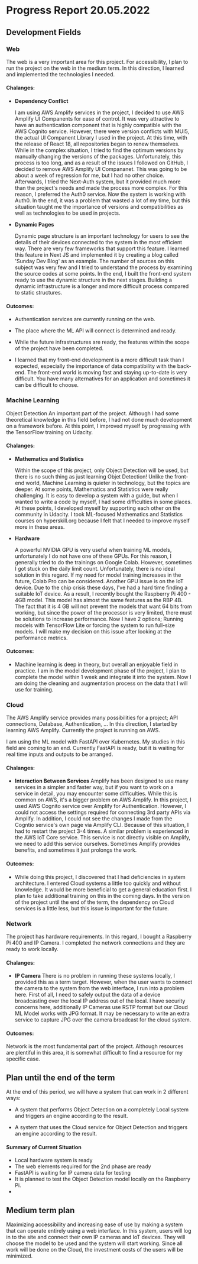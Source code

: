 # Progress Report 20.05.2022


## Development Fields

### Web

The web is a very important area for this project. For accessibility, I plan to run the project on the web in the medium term. In this direction, I learned and implemented the technologies I needed.

#### Chalanges:


- **Dependency Conflict**

    I am using AWS Amplify services in the project, I decided to use AWS Amplify UI Companents for ease of control. It was very attractive to have an authentication component that is highly compatible with the AWS Cognito service. However, there were version conflicts with MUI5, the actual UI Companent Library I used in the project. At this time, with the release of React 18, all repositories began to renew themselves. While in the complex situation, I tried to find the optimum versions by manually changing the versions of the packages. Unfortunately, this process is too long, and as a result of the issues I followed on GitHub, I decided to remove AWS Amplify UI Compananet. This was going to be about a week of regression for me, but I had no other choice. Afterwards, I tried the Next-Auth system, but it provided much more than the project's needs and made the process more complex. For this reason, I preferred the Auth0 service. Now the system is working with Auth0. In the end, it was a problem that wasted a lot of my time, but this situation taught me the importance of versions and compatibilities as well as technologies to be used in projects.

- **Dynamic Pages**

    Dynamic page structure is an important technology for users to see the details of their devices connected to the system in the most efficient way. There are very few frameworks that support this feature. I learned this feature in Next JS and implemented it by creating a blog called 'Sunday Dev Blog' as an example. The number of sources on this subject was very few and I tried to understand the process by examining the source codes at some points. In the end, I built the front-end system ready to use the dynamic structure in the next stages. Building a dynamic infrastructure is a longer and more difficult process compared to static structures.



#### Outcomes:

- Authentication services are currently running on the web.
- The place where the ML API will connect is determined and ready.
- While the future infrastructures are ready, the features within the scope of the project have been completed.

- I learned that my front-end development is a more difficult task than I expected, especially the importance of data compatibility with the back-end. The front-end world is moving fast and staying up-to-date is very difficult. You have many alternatives for an application and sometimes it can be difficult to choose.

### Machine Learning

Object Detection An important part of the project. Although I had some theoretical knowledge in this field before, I had not done much development on a framework before. At this point, I improved myself by progressing with the TensorFlow training on Udacity.

#### Chalanges: 

- **Mathematics and Statistics**

    Within the scope of this project, only Object Detection will be used, but there is no such thing as just learning Objet Detection! Unlike the front-end world, Machine Learning is quieter in technology, but the topics are deeper. At some points, Mathematics and Statistics were really challenging. It is easy to develop a system with a guide, but when I wanted to write a code by myself, I had some difficulties in some places. At these points, I developed myself by supporting each other on the community in Udacity. I took ML-focused Mathematics and Statistics courses on hyperskill.org because I felt that I needed to improve myself more in these areas.

- **Hardware**

    A powerful NVIDIA GPU is very useful when training ML models, unfortunately I do not have one of these GPUs. For this reason, I generally tried to do the trainings on Google Colab. However, sometimes I got stuck on the daily limit count. Unfortunately, there is no ideal solution in this regard. If my need for model training increases in the future, Colab Pro can be considered. Another GPU issue is on the IoT device. Due to the chip crisis these days, I've had a hard time finding a suitable IoT device. As a result, I recently bought the Raspberry Pi 400 - 4GB model. This model has almost the same features as the RBP 4B. The fact that it is 4 GB will not prevent the models that want 64 bits from working, but since the power of the processor is very limited, there must be solutions to increase performance. Now I have 2 options; Running models with TensorFlow Lite or forcing the system to run full-size models. I will make my decision on this issue after looking at the performance metrics.

#### Outcomes:

- Machine learning is deep in theory, but overall an enjoyable field in practice. I am in the model development phase of the project, I plan to complete the model within 1 week and integrate it into the system. Now I am doing the cleaning and augmentation process on the data that I will use for training.

### Cloud

The AWS Amplify service provides many possibilities for a project; API connections, Database, Authentication, ... In this direction, I started by learning AWS Amplify. Currently the project is running on AWS.

I am using the ML model with FastAPI over Kubernetes. My studies in this field are coming to an end. Currently FastAPI is ready, but it is waiting for real time inputs and outputs to be arranged.

#### Chalanges:

- **Interaction Between Services**
    Amplify has been designed to use many services in a simpler and faster way, but if you want to work on a service in detail, you may encounter some difficulties. While this is common on AWS, it's a bigger problem on AWS Amplify. In this project, I used AWS Cognito service over Amplify for Authentication. However, I could not access the settings required for connecting 3rd party APIs via Amplify. In addition, I could not see the changes I made from the Cogntio service's own page via Amplify CLI. Because of this situation, I had to restart the project 3-4 times. A similar problem is experienced in the AWS IoT Core service. This service is not directly visible on Amplify, we need to add this service ourselves. Sometimes Amplify provides benefits, and sometimes it just prolongs the work.
#### Outcomes:

- While doing this project, I discovered that I had deficiencies in system architecture. I entered Cloud systems a little too quickly and without knowledge. It would be more beneficial to get a general education first. I plan to take additional training on this in the coming days. In the version of the project until the end of the term, the dependency on Cloud services is a little less, but this issue is important for the future.

### Network

The project has hardware requirements. In this regard, I bought a Raspberry Pi 400 and IP Camera. I completed the network connections and they are ready to work locally.

#### Chalanges:
- **IP Camera**
     There is no problem in running these systems locally, I provided this as a term target. However, when the user wants to connect the camera to the system from the web interface, I run into a problem here. First of all, I need to safely output the data of a device broadcasting over the local IP address out of the local. I have security concerns here, additionally IP Cameras use RSTP format but our Cloud ML Model works with JPG format. It may be necessary to write an extra service to capture JPG over the camera broadcast for the cloud system.
#### Outcomes:
Network is the most fundamental part of the project. Although resources are plentiful in this area, it is somewhat difficult to find a resource for my specific case.

## Plan until the end of the term

At the end of this period, we will have a system that can work in 2 different ways:

- A system that performs Object Detection on a completely Local system and triggers an engine according to the result.

- A system that uses the Cloud service for Object Detection and triggers an engine according to the result.

#### Summary of Current Situation

- Local hardware system is ready
- The web elements required for the 2nd phase are ready
- FastAPI is waiting for IP camera data for testing
- It is planned to test the Object Detection model locally on the Raspberry Pi.
- 


## Medium term plan

Maximizing accessibility and increasing ease of use by making a system that can operate entirely using a web interface. In this system, users will log in to the site and connect their own IP cameras and IoT devices. They will choose the model to be used and the system will start working. Since all work will be done on the Cloud, the investment costs of the users will be minimized.